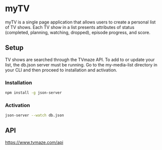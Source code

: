 # myTV

myTV is a single page application that allows users to create a personal list of TV shows. Each TV show in a list presents attributes of status (completed, planning, watching, dropped), episode progress, and score.

## Setup

TV shows are searched through the TVmaze API. To add to or update your list, the db.json server must be running. Go to the my-media-list directory in your CLI and then proceed to installation and activation.

### Installation
```bash
npm install -g json-server
```

### Activation
```bash
json-server --watch db.json
```

## API
https://www.tvmaze.com/api
